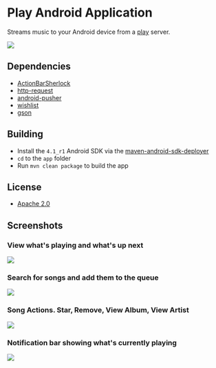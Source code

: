 # Play Android Application

Streams music to your Android device from a [play](https://github.com/play/play) server.

<a href="https://play.google.com/store/apps/details?id=com.github.play">
  <img src="http://www.android.com/images/brand/android_app_on_play_large.png">
</a>

## Dependencies

  * [ActionBarSherlock](https://github.com/JakeWharton/ActionBarSherlock)
  * [http-request](https://github.com/kevinsawicki/http-request)
  * [android-pusher](https://github.com/kevinsawicki/android_pusher)
  * [wishlist](https://github.com/kevinsawicki/wishlist)
  * [gson](http://code.google.com/p/google-gson/)

## Building

  * Install the `4.1_r1` Android SDK via the [maven-android-sdk-deployer](https://github.com/mosabua/maven-android-sdk-deployer#how-to-use)
  * `cd` to the `app` folder
  * Run `mvn clean package` to build the app

## License

* [Apache 2.0](http://www.apache.org/licenses/LICENSE-2.0.html)

## Screenshots

### View what's playing and what's up next

![](http://f.cl.ly/items/110W2r1B0k2a040w2e1j/Dashboard.png)

### Search for songs and add them to the queue

![](http://f.cl.ly/items/122q0O162Y0a3Y3m1I3h/song_search.png)

### Song Actions. Star, Remove, View Album, View Artist

![](http://f.cl.ly/items/0w2W2n3K3I2P2F1q3e1m/Song_actions.png)

### Notification bar showing what's currently playing

![](http://f.cl.ly/items/1s0E0s1p2R1K1I0t2I1u/unnamed.jpeg)
